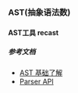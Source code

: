 ### AST(抽象语法数)

#### AST工具 recast


##### 参考文档

- [AST 基础了解](https://segmentfault.com/a/1190000016231512)
- [Parser API](https://developer.mozilla.org/zh-CN/docs/Mozilla/Projects/SpiderMonkey/Parser_API)

